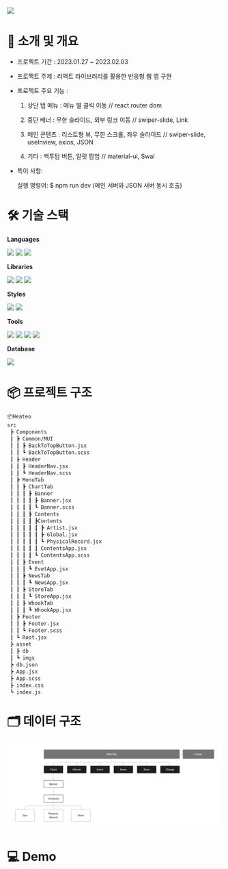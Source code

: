 <img src="https://capsule-render.vercel.app/api?type=waving&color=4665F9&height=300&section=header&text=민희언즈%20팀%20프로젝트&fontSize=55&fontAlignY=35&desc=DigitalZone의%20블록체인%20기반%20사이트%20제작&descAlign=50&descAlignY=53&fontColor=FFFFFF" />

# :wave: 소개 및 개요

- 프로젝트 기간 : 2023.01.27 ~ 2023.02.03

- 프로잭트 주제 : 리액트 라이브러리를 활용한 반응형 웹 앱 구현

- 프로젝트 주요 기능 :

  1.  상단 탭 메뉴 : 메뉴 별 클릭 이동 // react router dom

  2.  중단 배너 : 무한 슬라이드, 외부 링크 이동 // swiper-slide, Link

  3.  메인 콘텐츠 : 리스트형 뷰, 무한 스크롤, 좌우 슬라이드 // swiper-slide, useInview, axios, JSON

  4.  기타 : 백투탑 버튼, 알럿 팝업 // material-ui, Swal

* 특이 사항:

  실행 명령어: $ npm run dev (메인 서버와 JSON 서버 동시 호출)

# :hammer_and_wrench: 기술 스택

**Languages**

<img src="https://img.shields.io/badge/HTML5-E34F26?style=flat&logo=HTML5&logoColor=white"/> <img src="https://img.shields.io/badge/CSS3-1572B6?style=flat&logo=CSS3&logoColor=white"/> <img src="https://img.shields.io/badge/JavaScript-F7DF1E?style=flat&logo=JavaScript&logoColor=white"/>

**Libraries**

<img src="https://img.shields.io/badge/React-61DAFB?style=flat&logo=React&logoColor=white"/> <img src="https://img.shields.io/badge/React%20Router-CA4245?style=flat&logo=React%20Router&logoColor=white"/> <img src="https://img.shields.io/badge/React%20Hook%20Form-EC5990?style=flat&logo=React%20Hook%20Form&logoColor=white"/>

**Styles**

<img src="https://img.shields.io/badge/Sass-CC6699?style=flat&logo=Sass&logoColor=white"/> <img src="https://img.shields.io/badge/MUI-007FFF?style=flat&logo=MUI&logoColor=white"/>

**Tools**

<img src="https://img.shields.io/badge/Figma-F24E1E?style=flat&logo=Figma&logoColor=white"/> <img src="https://img.shields.io/badge/Notion-000000?style=flat&logo=Notion&logoColor=white"/> <img src="https://img.shields.io/badge/Visual%20Studio%20Code-007ACC?style=flat&logo=Visual%20Studio%20Code&logoColor=white"/> <img src="https://img.shields.io/badge/GitHub-181717?style=flat&logo=GitHub&logoColor=white"/>

**Database**

<img src="https://img.shields.io/badge/JSON-000000?style=flat-square&logo=json&logoColor=white"/>

# :package: 프로젝트 구조

```
📦Heateo
src
 ┣ Components
 ┃ ┣ Common/MUI
 ┃ ┃ ┣ BackToTopButton.jsx
 ┃ ┃ ┗ BackToTopButton.scss
 ┃ ┣ Header
 ┃ ┃ ┣ HeaderNav.jsx
 ┃ ┃ ┗ HeaderNav.scss
 ┃ ┣ MenuTab
 ┃ ┃ ┣ ChartTab
 ┃ ┃ ┃ ┣ Banner
 ┃ ┃ ┃ ┃ ┣ Banner.jsx
 ┃ ┃ ┃ ┃ ┗ Banner.scss
 ┃ ┃ ┃ ┣ Contents
 ┃ ┃ ┃ ┃ ┣Contents
 ┃ ┃ ┃ ┃ ┃ ┣ Artist.jsx
 ┃ ┃ ┃ ┃ ┃ ┣ Global.jsx
 ┃ ┃ ┃ ┃ ┃ ┗ PhysicalRecord.jsx
 ┃ ┃ ┃ ┃ ┃ ContentsApp.jsx
 ┃ ┃ ┃ ┃ ┗ ContentsApp.scss
 ┃ ┃ ┣ Event
 ┃ ┃ ┃ ┗ EvetApp.jsx
 ┃ ┃ ┣ NewsTab
 ┃ ┃ ┃ ┗ NewsApp.jsx
 ┃ ┃ ┣ StoreTab
 ┃ ┃ ┃ ┗ StoreApp.jsx
 ┃ ┃ ┣ WhookTab
 ┃ ┃ ┃ ┗ WhookApp.jsx
 ┃ ┣ Footer
 ┃ ┃ ┣ Footer.jsx
 ┃ ┃ ┗ Footer.scss
 ┃ ┗ Root.jsx
 ┣ asset
 ┃ ┣ db
 ┃ ┗ imgs
 ┣ db.json
 ┣ App.jsx
 ┣ App.scss
 ┣ index.css
 ┗ index.js
```

# :card_index_dividers: 데이터 구조

<img src="https://github.com/KrTeddyKim/HanteoGlobal/blob/main/public/ProjectStructure.png" width=800 />

# :computer: Demo
